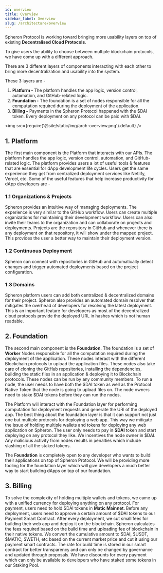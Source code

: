 ```yaml
---
id: overview
title: Overview
sidebar_label: Overview
slug: /architecture/overview
---
```


Spheron Protocol is working toward bringing more usability layers on top of existing **Decentralised Cloud Protocols**.

<p>To give users the ability to choose between multiple blockchain protocols, we have come up with a different approach.</p>
<p>There are 3 different layers of components interacting with each other to bring more decentralization and usability into the system. </p>

These 3 layers are -

1. **Platform -** The platform handles the app logic, version control, automation, and GitHub-related logic.
2. **Foundation -** The foundation is a set of nodes responsible for all the computation required during the deployment of the application.
3. **Billing -** Payments in the Spheron Protocol happened with the $DAI token. Every deployment on any protocol can be paid with $DAI.

<img src={require('@site/static/img/arch-overview.png').default} />

## 1. Platform

The first main component is the Platform that interacts with our APIs. The platform handles the app logic, version control, automation, and GitHub-related logic. The platform provides users a lot of useful tools & features that are essential for dApp development life cycles. Users get the same experience they get from centralized deployment services like Netlify, Vercel, etc. Some of the useful features that help increase productivity for dApp developers are -

### 1.1 Organizations & Projects

Spheron provides an intuitive way of managing deployments. The experience is very similar to the GitHub workflow. Users can create multiple organizations for maintaining their development workflow. Users can also invite their teams to the organization and can collaborate on projects and deployments. Projects are the repository in GitHub and whenever there is any deployment on that repository, it will show under the mapped project. This provides the user a better way to maintain their deployment version.

### 1.2 Continuous Deployment

Spheron can connect with repositories in GitHub and automatically detect changes and trigger automated deployments based on the project configuration.

### 1.3 Domains

Spheron platform users can add both centralized & decentralized domains for their project. Spheron also provides an automated domain resolver
that mitigates the overhead of developers for resolving the latest deployment. This is an important feature for developers as most of the decentralized cloud protocols provide the deployed URL in hashes which is not human readable.

## 2. Foundation

The second main component is the **Foundation**. The foundation is a set of **Worker** Nodes responsible for all the computation required during the deployment of the application. These nodes interact with the different Blockchain protocols to upload the application files. These nodes also take care of cloning the GitHub repositories, installing the dependencies, building the static files in an application & deploying it to Blockchain protocols. These nodes can be run by any community members. To run a node, the user needs to have both the $DAI token as well as the Protocol Native Token that the node is going to upload files on. The node owners need to
stake $DAI tokens before they can run the nodes.

The Platform will interact with the Foundation layer for performing computation for deployment requests and generate the URI of the deployed app. The best thing about the foundation layer is that it can support not just one but multiple protocols for deploying a web app. This way we mitigate the issue of holding multiple wallets and tokens for deploying any web application on Spheron. The user only needs to pay in **$DAI** token and start deploying on any protocol they like. We incentives the node owner in $DAI. Any malicious activity from nodes results in penalties which include slashing of all the staked tokens.

The **Foundation** is completely open to any developer who wants to build their applications on top of Spheron Protocol. We will be providing more tooling for the foundation layer which will give developers a much better way to start building dApps on top of our foundation.

## 3. Billing

To solve the complexity of holding multiple wallets and tokens, we came up with a unified currency for deploying anything on any protocol. For payment, users need to hold $DAI tokens in **Matic Mainnet**. Before any deployment, users need to approve a certain amount of $DAI tokens to our Payment Smart Contract. After every deployment, we cut small fees for building their web app and deploy it on the blockchain. Spheron calculates the fees required based on the build time and uploading fee of blockchain in their native tokens. We convert the cumulative amount to $DAI, $USDT, $MATIC, $WETH, etc based on the current market price and cut it using our payment smart contracts. The rate for build time is stored in our smart contract for better transparency and can only be changed by governance and updated through proposals. We have discounts for every payment which can only be available to developers who have staked some tokens in our Staking Pool.
